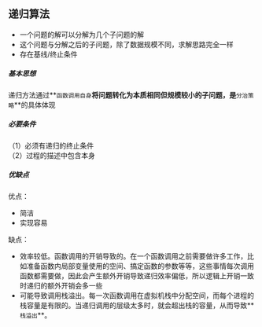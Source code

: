 ## 递归算法
+ 一个问题的解可以分解为几个子问题的解
+ 这个问题与分解之后的子问题，除了数据规模不同，求解思路完全一样
+ 存在基线/终止条件

##### 基本思想
递归方法通过**`函数调用自身`**将问题转化为本质相同但规模较小的子问题，是**`分治策略`**的具体体现

##### 必要条件
（1）必须有递归的终止条件    
（2）过程的描述中包含本身

##### 优缺点
优点：
+ 简洁
+ 实现容易

缺点：
+ 效率较低。函数调用的开销导致的。在一个函数调用之前需要做许多工作，比如准备函数内局部变量使用的空间、搞定函数的参数等等，这些事情每次调用函数都需要做，因此会产生额外开销导致递归效率偏低，所以逻辑上开销一致时递归的额外开销会多一些
+ 可能导致调用栈溢出。每一次函数调用在虚拟机栈中分配空间，而每个进程的栈容量是有限的。当递归调用的层级太多时，就会超出栈的容量，从而导致**`栈溢出`**。
